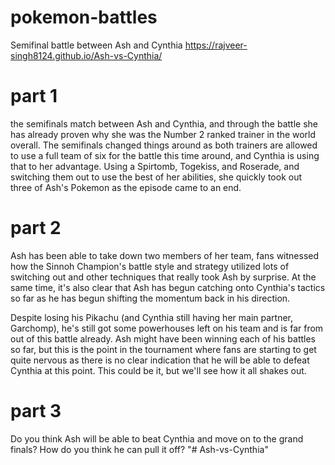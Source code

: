 
# pokemon-battles
Semifinal battle between Ash and Cynthia
https://rajveer-singh8124.github.io/Ash-vs-Cynthia/

# part 1 

the semifinals match between Ash and Cynthia, and through the battle she has already proven why she was the Number 2 ranked trainer in the world overall. The semifinals changed things around as both trainers are allowed to use a full team of six for the battle this time around, and Cynthia is using that to her advantage. Using a Spirtomb, Togekiss, and Roserade, and switching them out to use the best of her abilities, she quickly took out three of Ash's Pokemon as the episode came to an end. 
# part 2
Ash has been able to take down two members of her team, fans witnessed how the Sinnoh Champion's battle style and strategy utilized lots of switching out and other techniques that really took Ash by surprise. At the same time, it's also clear that Ash has begun catching onto Cynthia's tactics so far as he has begun shifting the momentum back in his direction. 

Despite losing his Pikachu (and Cynthia still having her main partner, Garchomp), he's still got some powerhouses left on his team and is far from out of this battle already. Ash might have been winning each of his battles so far, but this is the point in the tournament where fans are starting to get quite nervous as there is no clear indication that he will be able to defeat Cynthia at this point. This could be it, but we'll see how it all shakes out. 
# part 3
Do you think Ash will be able to beat Cynthia and move on to the grand finals? How do you think he can pull it off?
"# Ash-vs-Cynthia" 

